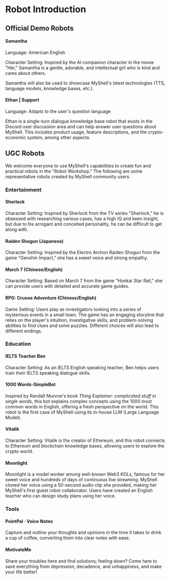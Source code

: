 # Robot Introduction

## Official Demo Robots

#### Samantha

Language: American English

Character Setting: Inspired by the AI companion character in the movie "Her," Samantha is a gentle, adorable, and intellectual girl who is kind and cares about others.

Samantha will also be used to showcase MyShell's latest technologies (TTS, language models, knowledge bases, etc.).

#### Ethan | Support

Language: Adapts to the user's question language

Ethan is a single-turn dialogue knowledge base robot that exists in the Discord user discussion area and can help answer user questions about MyShell. This includes product usage, feature descriptions, and the crypto-economic system, among other aspects.

## UGC Robots

We welcome everyone to use MyShell's capabilities to create fun and practical robots in the "Robot Workshop." The following are some representative robots created by MyShell community users.

### Entertainment

#### Sherlock

Character Setting: Inspired by Sherlock from the TV series "Sherlock," he is obsessed with researching various cases, has a high IQ and keen insight, but due to his arrogant and conceited personality, he can be difficult to get along with.

#### Raiden Shogun (Japanese)

Character Setting: Inspired by the Electro Archon Raiden Shogun from the game "Genshin Impact," she has a sweet voice and strong empathy.

#### March 7 (Chinese/English)

Character Setting: Based on March 7 from the game "Honkai Star Rail," she can provide users with detailed and accurate game guides.

#### RPG: Crusoe Adventure (Chinese/English)

Game Setting: Users play as investigators looking into a series of mysterious events in a small town. The game has an engaging storyline that relies on the player's intuition, investigative skills, and problem-solving abilities to find clues and solve puzzles. Different choices will also lead to different endings.

### Education

#### IELTS Teacher Ben

Character Setting: As an IELTS English speaking teacher, Ben helps users train their IELTS speaking dialogue skills.

#### 1000 Words-SimpleBot

Inspired by Randall Munroe's book _Thing Explainer: complicated stuff in single words_, this bot explains complex concepts using the 1000 most common words in English, offering a fresh perspective on the world. This robot is the first case of MyShell using its in-house LLM (Large Language Model).

#### Vitalik

Character Setting: Vitalik is the creator of Ethereum, and this robot connects to Ethereum and blockchain knowledge bases, allowing users to explore the crypto world.

#### Moonlight

Moonlight is a model worker among well-known Web3 KOLs, famous for her sweet voice and hundreds of days of continuous live streaming. MyShell cloned her voice using a 50-second audio clip she provided, making her MyShell's first guest robot collaborator. Users have created an English teacher who can design study plans using her voice.

### Tools

#### PointPal · Voice Notes

Capture and outline your thoughts and opinions in the time it takes to drink a cup of coffee, converting them into clear notes with ease.

#### MotivateMe

Share your troubles here and find solutions; feeling down? Come here to save everything from depression, decadence, and unhappiness, and make your life better!

####